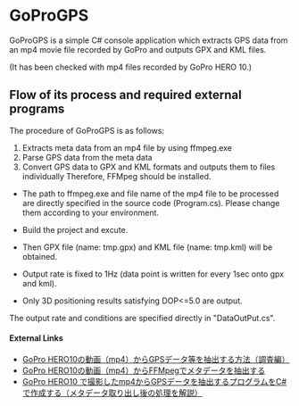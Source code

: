 # GoProGPS
GoProGPS is a simple C# console application which extracts GPS data from an mp4 movie file recorded by GoPro and outputs GPX and KML files. 

(It has been checked with mp4 files recorded by GoPro HERO 10.)

## Flow of its process and required external programs
The procedure of GoProGPS is as follows: 
1. Extracts meta data from an mp4 file by using ffmpeg.exe
2. Parse GPS data from the meta data
3. Convert GPS data to GPX and KML formats and outputs them to files individually
Therefore, FFMpeg should be installed.

- The path to ffmpeg.exe and file name of the mp4 file to be processed are directly specified in the source code (Program.cs). Please change them according to your environment.
- Build the project and excute.
- Then GPX file (name: tmp.gpx) and KML file (name: tmp.kml) will be obtained.

- Output rate is fixed to 1Hz (data point is written for every 1sec onto gpx and kml).
- Only 3D positioning results satisfying DOP<=5.0 are output. 

The output rate and conditions are specified directly in "DataOutPut.cs".

#### External Links
- [GoPro HERO10の動画（mp4）からGPSデータ等を抽出する方法（調査編）](https://skyrail.tech/archives/102)
- [GoPro HERO10の動画（mp4）からFFMpegでメタデータを抽出する](https://skyrail.tech/archives/147)
- [GoPro HERO10 で撮影したmp4からGPSデータを抽出するプログラムをC#で作成する（メタデータ取り出し後の処理を解説）](https://skyrail.tech/archives/171)
